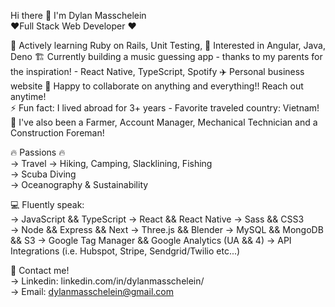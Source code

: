Hi there 👋 I'm Dylan Masschelein  
❤️‍ Full Stack Web Developer ❤️‍

🌱 Actively learning Ruby on Rails, Unit Testing,
📖 Interested in Angular, Java, Deno
🏗️ Currently building a music guessing app - thanks to my parents for the inspiration! - React Native, TypeScript, Spotify
✈️ Personal business website
👯 Happy to collaborate on anything and everything!! Reach out anytime!  
⚡ Fun fact: I lived abroad for 3+ years - Favorite traveled country: Vietnam!  
📜 I've also been a Farmer, Account Manager, Mechanical Technician and a Construction Foreman!  

🔥 Passions 🔥  
-> Travel
-> Hiking, Camping, Slacklining, Fishing    
-> Scuba Diving  
-> Oceanography & Sustainability
        
 💻 Fluently speak:  
 -> JavaScript && TypeScript 
 -> React && React Native
 -> Sass && CSS3  
 -> Node && Express && Next
 -> Three.js && Blender
 -> MySQL && MongoDB && S3
 -> Google Tag Manager && Google Analytics (UA && 4)
 -> API Integrations (i.e. Hubspot, Stripe, Sendgrid/Twilio etc...)
  
 📇 Contact me!  
 -> Linkedin: linkedin.com/in/dylanmasschelein/  
 -> Email: dylanmasschelein@gmail.com  

